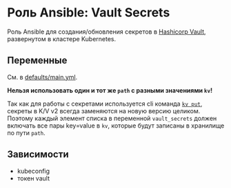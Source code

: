 # Роль Ansible: Vault Secrets

Роль Ansible для создания/обновления секретов в [Hashicorp Vault](https://github.com/hashicorp/vault), развернутом в кластере Kubernetes.

## Переменные

См. в [defaults/main.yml](defaults/main.yml).

**Нельзя использовать один и тот же `path` с разными значениями `kv`!**

Так как для работы с секретами используется cli команда [`kv put`](https://www.vaultproject.io/docs/commands/kv/put), секреты в K/V v2 всегда заменяются на новую версию целиком. Поэтому каждый элемент списка в переменной `vault_secrets` должен включать все пары key=value в `kv`, которые будут записаны в хранилище по пути `path`.

## Зависимости

* kubeconfig
* токен vault
